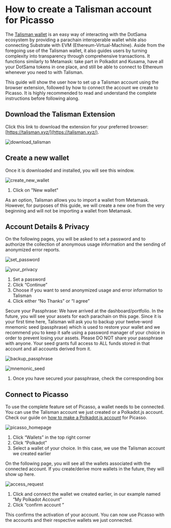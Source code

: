 # How to create a Talisman account for Picasso
The [Talisman wallet](https://talisman.xyz/) is an easy way of interacting with the DotSama ecosystem by providing 
a parachain interoperable wallet while also connecting Substrate with EVM (Ethereum-Virtual-Machine). 
Aside from the foregoing use of the Talisman wallet, it also guides users by turning complexity into transparency 
through comprehensive transactions.
It functions similarly to Metamask: take part in Polkadot and Kusama, have all your DotSama tokens in one place, 
and still be able to connect to Ethereum whenever you need to with Talisman.

This guide will show the user how to set up a Talisman account using the browser extension, 
followed by how to connect the account we create to Picasso. 
It is highly recommended to read and understand the complete instructions before following along.

## Download the Talisman Extension

Click this link to download the extension for your preferred browser: [https://talisman.xyz/](https://talisman.xyz/).

![download_talisman](./download-talisman.png)

## Create a new wallet
Once it is downloaded and installed, you will see this window.

![create_new_wallet](./create-new-wallet.png)

1. Click on "New wallet"

As an option, Talisman allows you to import a wallet from Metamask. However, for purposes of this guide, 
we will create a new one from the very beginning and will not be importing a wallet from Metamask.

## Account Details & Privacy
On the following pages, you will be asked to set a password and to authorize the collection 
of anonymous usage information and the sending of anonymized error reports.

![set_password](./set-password.png)

![your_privacy](./your-privacy.png)

1. Set a password
2. Click “Continue”
3. Choose if you want to send anonymized usage and error information to Talisman
4. Click either “No Thanks” or “I agree”

Secure your Passphrase:
We have arrived at the dashboard/portfolio. In the future, you will see your assets for each parachain on this page. 
Since it is your first time here, Talisman will ask you to backup your twelve-word mnemonic seed (passphrase)
which is used to restore your wallet and we recommend you to keep it safe using 
a password manager of your choice in order to prevent losing your assets.
Please DO NOT share your passphrase with anyone. 
Your seed grants full access to ALL funds stored in that account and all accounts derived from it.

![backup_passphrase](./backup-passphrase.png)

![mnemonic_seed](./mnemonic-seed-talisman.png)

1. Once you have secured your passphrase, check the corresponding box

## Connect to Picasso

To use the complete feature set of Picasso, a wallet needs to be connected. 
You can use the Talisman account we just created or a Polkadot.js account. 
Check our guide on [how to make a Polkadot.js account](./polkadotjs-extension-create-account.md) for Picasso.

![picasso_homepage](./picasso-homepage.png)

1. Click “Wallets” in the top right corner
2. Click “Polkadot”
3. Select a wallet of your choice. In this case, we use the Talisman account we created earlier

On the following page, you will see all the wallets associated with the connected account. If you create/derive more wallets in the future, they will show up here.

![access_request](./access-request.png)

1. Click and connect the wallet we created earlier, in our example named “My Polkadot Account”
2. Click “confirm account ”

This confirms the activation of your account. 
You can now use Picasso with the accounts and their respective wallets we just connected.

